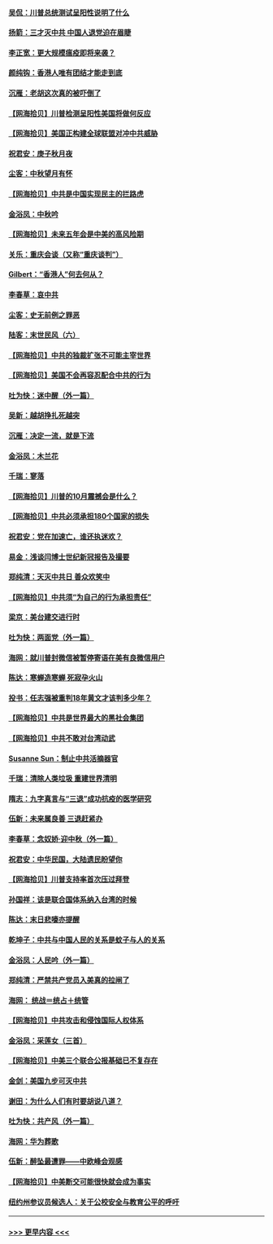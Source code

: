 #### [吴侃：川普总统测试呈阳性说明了什么](../pages/nsc993/n12451869.md?t=10051202) 
#### [扬箭：三才灭中共 中国人退党迫在眉睫](../pages/nsc993/n12451842.md?t=10051202) 
#### [李正宽：更大规模瘟疫即将来袭？](../pages/nsc993/n12451455.md?t=10051202) 
#### [颜纯钩：香港人唯有团结才能走到底](../pages/nsc993/n12450870.md?t=10051202) 
#### [沉雁：老胡这次真的被吓倒了](../pages/nsc993/n12449796.md?t=10051202) 
#### [【网海拾贝】川普检测呈阳性美国将做何反应](../pages/nsc993/n12449042.md?t=10051202) 
#### [【网海拾贝】美国正构建全球联盟对冲中共威胁](../pages/nsc993/n12446580.md?t=10051202) 
#### [祝君安：庚子秋月夜](../pages/nsc993/n12445870.md?t=10051202) 
#### [尘客：中秋望月有怀](../pages/nsc993/n12444632.md?t=10051202) 
#### [【网海拾贝】中共是中国实现民主的拦路虎](../pages/nsc993/n12443573.md?t=10051202) 
#### [金浴凤：中秋吟](../pages/nsc993/n12441773.md?t=10051202) 
#### [【网海拾贝】未来五年会是中美的高风险期](../pages/nsc993/n12440760.md?t=10051202) 
#### [关乐：重庆会谈（又称“重庆谈判”）](../pages/nsc993/n12437525.md?t=10051202) 
#### [Gilbert：“香港人”何去何从？](../pages/nsc993/n12435894.md?t=10051202) 
#### [李春草：哀中共](../pages/nsc993/n12435874.md?t=10051202) 
#### [尘客：史无前例之罪恶](../pages/nsc993/n12435762.md?t=10051202) 
#### [陆客：末世民风（六）](../pages/nsc993/n12435354.md?t=10051202) 
#### [【网海拾贝】中共的独裁扩张不可能主宰世界](../pages/nsc993/n12435151.md?t=10051202) 
#### [【网海拾贝】美国不会再容忍配合中共的行为](../pages/nsc993/n12433808.md?t=10051202) 
#### [吐为快：迷中醒（外一篇）](../pages/nsc993/n12433585.md?t=10051202) 
#### [吴新：越胡挣扎死越突](../pages/nsc993/n12433562.md?t=10051202) 
#### [沉雁：决定一流，就是下流](../pages/nsc993/n12432128.md?t=10051202) 
#### [金浴凤：木兰花](../pages/nsc993/n12432124.md?t=10051202) 
#### [千瑞：寥落](../pages/nsc993/n12432071.md?t=10051202) 
#### [【网海拾贝】川普的10月震撼会是什么？](../pages/nsc993/n12431624.md?t=10051202) 
#### [【网海拾贝】中共必须承担180个国家的损失](../pages/nsc993/n12428893.md?t=10051202) 
#### [祝君安：党在加速亡，谁还执迷欢？](../pages/nsc993/n12428652.md?t=10051202) 
#### [易金：浅谈闫博士世纪新冠报告及撮要](../pages/nsc993/n12426822.md?t=10051202) 
#### [郑纯清：天灭中共日 善众欢笑中](../pages/nsc993/n12426784.md?t=10051202) 
#### [【网海拾贝】中共须“为自己的行为承担责任”](../pages/nsc993/n12426067.md?t=10051202) 
#### [梁京：美台建交进行时](../pages/nsc993/n12424066.md?t=10051202) 
#### [吐为快：两面党（外一篇）](../pages/nsc993/n12424043.md?t=10051202) 
#### [海网：就川普封微信被暂停寄语在美有良微信用户](../pages/nsc993/n12424021.md?t=10051202) 
#### [陈达：寒蝉造寒蝉 死寂孕火山](../pages/nsc993/n12423958.md?t=10051202) 
#### [投书：任志强被重判18年黄文才该判多少年？](../pages/nsc993/n12423672.md?t=10051202) 
#### [【网海拾贝】中共是世界最大的黑社会集团](../pages/nsc993/n12423543.md?t=10051202) 
#### [【网海拾贝】中共不敢对台湾动武](../pages/nsc993/n12421418.md?t=10051202) 
#### [Susanne Sun：制止中共活摘器官](../pages/nsc993/n12419654.md?t=10051202) 
#### [千瑞：清除人类垃圾 重建世界清明](../pages/nsc993/n12419414.md?t=10051202) 
#### [隋志：九字真言与“三退”成功抗疫的医学研究](../pages/nsc993/n12419248.md?t=10051202) 
#### [伍新：未来属良善 三退赶紧办](../pages/nsc993/n12418496.md?t=10051202) 
#### [李春草：念奴娇·迎中秋（外一篇）](../pages/nsc993/n12418465.md?t=10051202) 
#### [祝君安：中华民国，大陆遗民盼望你](../pages/nsc993/n12418089.md?t=10051202) 
#### [【网海拾贝】川普支持率首次压过拜登](../pages/nsc993/n12418050.md?t=10051202) 
#### [孙国祥：该是联合国体系纳入台湾的时候](../pages/nsc993/n12417369.md?t=10051202) 
#### [陈达：末日悲嚎亦提醒](../pages/nsc993/n12416736.md?t=10051202) 
#### [乾坤子：中共与中国人民的关系是蚊子与人的关系](../pages/nsc993/n12416632.md?t=10051202) 
#### [金浴凤：人民吟（外一篇）](../pages/nsc993/n12416567.md?t=10051202) 
#### [郑纯清：严禁共产党员入美真的拉闸了](../pages/nsc993/n12416550.md?t=10051202) 
#### [海网： 统战＝统占＋统管](../pages/nsc993/n12416404.md?t=10051202) 
#### [【网海拾贝】中共攻击和侵蚀国际人权体系](../pages/nsc993/n12416250.md?t=10051202) 
#### [金浴凤：采莲女（三首）](../pages/nsc993/n12415517.md?t=10051202) 
#### [【网海拾贝】中美三个联合公报基础已不复存在](../pages/nsc993/n12415054.md?t=10051202) 
#### [金剑：美国九步可灭中共](../pages/nsc993/n12413183.md?t=10051202) 
#### [谢田：为什么人们有时要胡说八道？](../pages/nsc993/n12411861.md?t=10051202) 
#### [吐为快：共产风（外一篇）](../pages/nsc993/n12411761.md?t=10051202) 
#### [海网：华为葬歌](../pages/nsc993/n12410381.md?t=10051202) 
#### [伍新：醉坠最遭罪——中欧峰会观感](../pages/nsc993/n12410364.md?t=10051202) 
#### [【网海拾贝】中美断交可能很快就会成为事实](../pages/nsc993/n12409495.md?t=10051202) 
#### [纽约州参议员候选人：关于公校安全与教育公平的呼吁](../pages/nsc993/n12409228.md?t=10051202) 

----
#### [ >>> 更早内容 <<< ](../indexes/nsc993-earlier.md)
